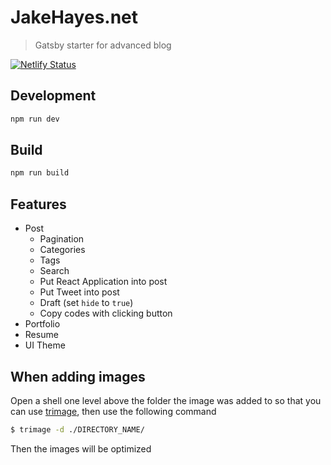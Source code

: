 # JakeHayes.net

> Gatsby starter for advanced blog

[![Netlify Status](https://api.netlify.com/api/v1/badges/67f9dfd1-64b0-4280-ad92-1a69907af465/deploy-status)](https://app.netlify.com/sites/jakehayes/deploys)

## Development

```bash
npm run dev
```

## Build

```bash
npm run build
```

## Features

- Post
  - Pagination
  - Categories
  - Tags
  - Search
  - Put React Application into post
  - Put Tweet into post
  - Draft (set `hide` to `true`)
  - Copy codes with clicking button
- Portfolio
- Resume
- UI Theme

## When adding images

Open a shell one level above the folder the image was added to so that you can use [trimage](https://trimage.org), then use the following command

```bash
$ trimage -d ./DIRECTORY_NAME/
```

Then the images will be optimized
